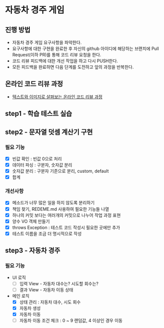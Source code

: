 # 자동차 경주 게임
## 진행 방법
* 자동차 경주 게임 요구사항을 파악한다.
* 요구사항에 대한 구현을 완료한 후 자신의 github 아이디에 해당하는 브랜치에 Pull Request(이하 PR)를 통해 코드 리뷰 요청을 한다.
* 코드 리뷰 피드백에 대한 개선 작업을 하고 다시 PUSH한다.
* 모든 피드백을 완료하면 다음 단계를 도전하고 앞의 과정을 반복한다.

## 온라인 코드 리뷰 과정
* [텍스트와 이미지로 살펴보는 온라인 코드 리뷰 과정](https://github.com/next-step/nextstep-docs/tree/master/codereview)


## step1 - 학습 테스트 실습

## step2 - 문자열 덧셈 계산기 구현

### 필요 기능
  - [x] 빈값 확인 : 빈값 0으로 처리
  - [x] 데이터 파싱 : 구분자, 숫자값 분리
  - [x] 숫자값 분리 : 구분자 기준으로 분리, custom, default
  - [x] 합계

### 개선사항
- [x] 메소드가 너무 많은 일을 하지 않도록 분리하기
- [x] 책임 찾기, REDEME.md 사용하여 필요한 기능들 나열
- [x] 하나의 커밋 보다는 여러개의 커밋으로 나누어 작업 과정 표현
- [x] 양수 VO 객체 만들기
- [x] throws Exception : 테스트 코드 작성시 필요한 곳에만 추가
- [x] 테스트 이름을 조금 더 명시적으로 작성

## step3 - 자동차 경주

### 필요 기능
- UI 로직
  - [ ] 입력 View - 자동차 대수는? 시도할 회수는?
  - [ ] 결과 View - 자동차 이동 상태
- 메인 로직
  - [x] 상태 관리 :  자동차 대수, 시도 회수
  - [x] 자동차 생성
  - [x] 자동차 이동
  - [ ] 자동차 이동 조건 체크 : 0 ~ 9 랜덤값, 4 이상인 경우 이동